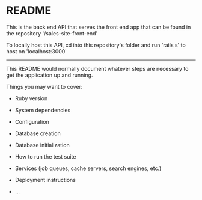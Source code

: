 # README

This is the back end API that serves the front end app that can be found in the repository '/sales-site-front-end'

To locally host this API, cd into this repository's folder and run 'rails s' to host on 'localhost:3000'

--------------------------------------

This README would normally document whatever steps are necessary to get the
application up and running.

Things you may want to cover:

* Ruby version

* System dependencies

* Configuration

* Database creation

* Database initialization

* How to run the test suite

* Services (job queues, cache servers, search engines, etc.)

* Deployment instructions

* ...
